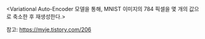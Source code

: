 <Variational Auto-Encoder 모델을 통해, MNIST 이미지의 784 픽셀을 몇 개의 값으로 축소한 후 재생성한다.>

참고: https://mvje.tistory.com/206
